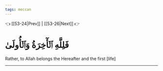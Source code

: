 ```yaml
---
tags: meccan
---
```


👈 [[53-24|Prev]] | [[53-26|Next]] 👉

# فَلِلَّهِ ٱلۡأٓخِرَةُ وَٱلۡأُولَىٰ

Rather, to Allah belongs the Hereafter and the first [life]

---

